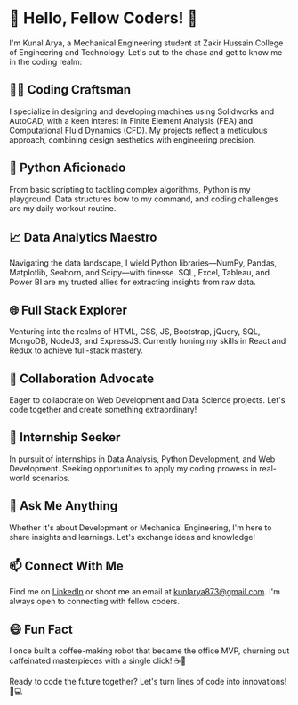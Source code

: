 # 👋 Hello, Fellow Coders! 🚀

I'm Kunal Arya, a Mechanical Engineering student at Zakir Hussain College of Engineering and Technology. Let's cut to the chase and get to know me in the coding realm:

## 👨‍💻 Coding Craftsman

I specialize in designing and developing machines using Solidworks and AutoCAD, with a keen interest in Finite Element Analysis (FEA) and Computational Fluid Dynamics (CFD). My projects reflect a meticulous approach, combining design aesthetics with engineering precision.

## 🐍 Python Aficionado

From basic scripting to tackling complex algorithms, Python is my playground. Data structures bow to my command, and coding challenges are my daily workout routine.

## 📈 Data Analytics Maestro

Navigating the data landscape, I wield Python libraries—NumPy, Pandas, Matplotlib, Seaborn, and Scipy—with finesse. SQL, Excel, Tableau, and Power BI are my trusted allies for extracting insights from raw data.

## 🌐 Full Stack Explorer

Venturing into the realms of HTML, CSS, JS, Bootstrap, jQuery, SQL, MongoDB, NodeJS, and ExpressJS. Currently honing my skills in React and Redux to achieve full-stack mastery.

## 👯 Collaboration Advocate

Eager to collaborate on Web Development and Data Science projects. Let's code together and create something extraordinary!

## 🤔 Internship Seeker

In pursuit of internships in Data Analysis, Python Development, and Web Development. Seeking opportunities to apply my coding prowess in real-world scenarios.

## 💬 Ask Me Anything

Whether it's about Development or Mechanical Engineering, I'm here to share insights and learnings. Let's exchange ideas and knowledge!

## 📫 Connect With Me

Find me on [LinkedIn](https://www.linkedin.com/in/kunal-arya-9ba4b722a) or shoot me an email at kunlarya873@gmail.com. I'm always open to connecting with fellow coders.

## 😄 Fun Fact

I once built a coffee-making robot that became the office MVP, churning out caffeinated masterpieces with a single click! ☕️🤖

Ready to code the future together? Let's turn lines of code into innovations! 🚀💻
